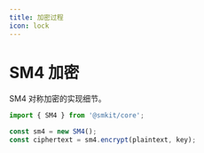 ```yaml
---
title: 加密过程
icon: lock
---
```


# SM4 加密

SM4 对称加密的实现细节。

```typescript
import { SM4 } from '@smkit/core';

const sm4 = new SM4();
const ciphertext = sm4.encrypt(plaintext, key);
```
